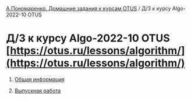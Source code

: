 [А.Пономаренко. Домашние задания к курсам OTUS](../README.md) / Д/З к курсу Algo-2022-10 OTUS
# Д/З к курсу Algo-2022-10 OTUS [https://otus.ru/lessons/algorithm/](https://otus.ru/lessons/algorithm/)

1. [Общая информация](https://github.com/alexanderpono/ponomarenko-alex-otus/tree/master/algo-2022-10)

2. [Выпускная работа](https://github.com/alexanderpono/ponomarenko-alex-otus/tree/master/algo-2022-10/algo-projectWork)
